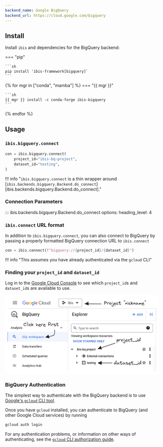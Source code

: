 ```yaml
---
backend_name: Google BigQuery
backend_url: https://cloud.google.com/bigquery
---
```


## Install

Install `ibis` and dependencies for the BigQuery backend:

=== "pip"

    ```sh
    pip install 'ibis-framework[bigquery]`
    ```

{% for mgr in ["conda", "mamba"] %}
=== "{{ mgr }}"

    ```sh
    {{ mgr }} install -c conda-forge ibis-bigquery
    ```

{% endfor %}

## Usage

### `ibis.bigquery.connect`

```python
con = ibis.bigquery.connect(
    project_id="ibis-bq-project",
    dataset_id="testing",
)
```

<!-- prettier-ignore-start -->
!!! info "`ibis.bigquery.connect` is a thin wrapper around [`ibis.backends.bigquery.Backend.do_connect`][ibis.backends.bigquery.Backend.do_connect]."
<!-- prettier-ignore-end -->

### Connection Parameters

<!-- prettier-ignore-start -->
::: ibis.backends.bigquery.Backend.do_connect
    options:
      heading_level: 4
<!-- prettier-ignore-end -->

### `ibis.connect` URL format

In addition to `ibis.bigquery.connect`, you can also connect to BigQuery by
passing a properly formatted BigQuery connection URL to `ibis.connect`

```python
con = ibis.connect(f"bigquery://{project_id}/{dataset_id}")
```

<!-- prettier-ignore-start -->
!!! info "This assumes you have already authenticated via the `gcloud` CLI"
<!-- prettier-ignore-end -->

### Finding your `project_id` and `dataset_id`

Log in to the [Google Cloud Console](https://console.cloud.google.com/bigquery)
to see which `project_id`s and `dataset_id`s are available to use.

![bigquery_ids](./images/bigquery_connect.png)

### BigQuery Authentication

The simplest way to authenticate with the BigQuery backend is to use [Google's `gcloud` CLI tool](https://cloud.google.com/sdk/docs/install-sdk).

Once you have `gcloud` installed, you can authenticate to BigQuery (and other Google Cloud services) by running

```sh
gcloud auth login
```

For any authentication problems, or information on other ways of authenticating,
see the [`gcloud` CLI authorization
guide](https://cloud.google.com/sdk/docs/authorizing).

